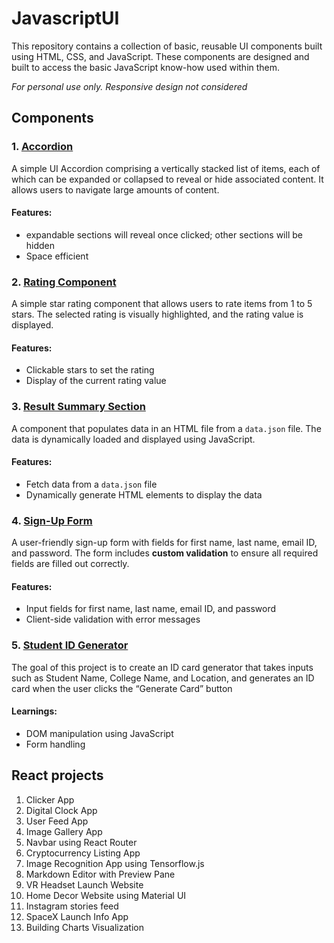 # JavascriptUI
This repository contains a collection of basic, reusable UI components built using HTML, CSS, and JavaScript. These components are designed and built to access the basic JavaScript know-how used within them.

_For personal use only. Responsive design not considered_
## Components

### 1. [Accordion](https://github.com/sheet848/JavascriptUI/tree/main/accordion)
A simple UI Accordion comprising a vertically stacked list of items, each of which can be expanded or collapsed to reveal or hide associated content. It allows users to navigate large amounts of content.
#### Features:
- expandable sections will reveal once clicked; other sections will be hidden
- Space efficient

### 2. [Rating Component](https://github.com/sheet848/JavascriptUI/tree/main/interactive%20rating)
A simple star rating component that allows users to rate items from 1 to 5 stars. The selected rating is visually highlighted, and the rating value is displayed.
#### Features:
- Clickable stars to set the rating
- Display of the current rating value

### 3. [Result Summary Section](https://github.com/sheet848/JavascriptUI/tree/main/result%20summary)
A component that populates data in an HTML file from a `data.json` file. The data is dynamically loaded and displayed using JavaScript.
#### Features:
- Fetch data from a `data.json` file
- Dynamically generate HTML elements to display the data

### 4. [Sign-Up Form](https://github.com/sheet848/JavascriptUI/tree/main/sign%20up%20form)
A user-friendly sign-up form with fields for first name, last name, email ID, and password. The form includes **custom validation** to ensure all required fields are filled out correctly.
#### Features:
- Input fields for first name, last name, email ID, and password
- Client-side validation with error messages

### 5. [Student ID Generator](https://github.com/sheet848/JavascriptUI/tree/main/student-id-generator)
The goal of this project is to create an ID card generator that takes inputs such as Student Name, College Name, and Location, and generates an ID card when the user clicks the “Generate Card” button 
#### Learnings:
- DOM manipulation using JavaScript
- Form handling

## React projects
1. Clicker App
2. Digital Clock App
3. User Feed App
4. Image Gallery App
5. Navbar using React Router
6. Cryptocurrency Listing App
7. Image Recognition App using Tensorflow.js
8. Markdown Editor with Preview Pane
9. VR Headset Launch Website
10. Home Decor Website using Material UI
11. Instagram stories feed
12. SpaceX Launch Info App
13. Building Charts Visualization
